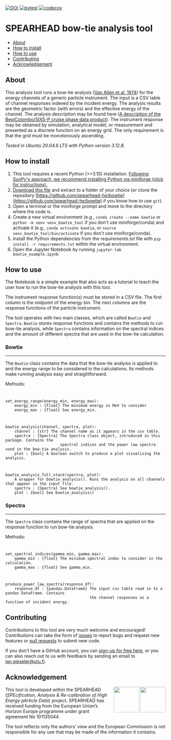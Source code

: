 [![DOI](https://zenodo.org/badge/901850215.svg)](https://doi.org/10.5281/zenodo.14505386)
[![pytest](https://github.com/spearhead-he/bowtie/actions/workflows/pytest.yml/badge.svg?branch=main)](https://github.com/spearhead-he/bowtie/actions/workflows/pytest.yml)
[![codecov](https://codecov.io/github/spearhead-he/bowtie/graph/badge.svg?token=JZ0QJ7PUU6)](https://codecov.io/github/spearhead-he/bowtie)

# SPEARHEAD bow-tie analysis tool

- [About](#about)
- [How to install](#how-to-install)
- [How to use](#how-to-use)
- [Contributing](#contributing)
- [Acknowledgement](#acknowledgement)

## About

This analysis tool runs a bow-tie analysis ([Van Allen et al. 1974](https://doi.org/10.1029/JA079i025p03559)) for the energy channels of a generic particle instrument. The input is a CSV table of channel responses indexed by the incident energy. The analysis results are the geometric factor (with errors) and the effective energy of the channel. The analysis description may be found here ([A description of the BepiColombo/SIXS-P cruise phase data product](https://doi.org/10.5281/zenodo.13692883)). The instrument response may be obtained by simulation, analytical model, or measurement and presented as a discrete function on an energy grid. The only requirement is that the grid must be monotonously ascending.

*Tested in Ubuntu 20.04.6 LTS with Python version 3.12.8.*

## How to install

1. This tool requires a recent Python (>=3.10) installation. [Following SunPy's approach, we recommend installing Python via miniforge (click for instructions).](https://docs.sunpy.org/en/stable/tutorial/installation.html#installing-python)
2. [Download this file](https://github.com/spearhead-he/bowtie/archive/refs/heads/main.zip) and extract to a folder of your choice (or clone the repository [https://github.com/spearhead-he/bowtie](https://github.com/spearhead-he/bowtie) if you know how to use `git`).
3. Open a terminal or the miniforge prompt and move to the directory where the code is.
4. Create a new virtual environment (e.g., `conda create --name bowtie` or `python -m venv venv_bowtie_tool` if you don't use miniforge/conda) and activate it (e.g., `conda activate bowtie`, or `source venv_bowtie_tool/bin/activate` if you don't use miniforge/conda).
5. Install the Python dependencies from the *requirements.txt* file with `pip install -r requirements.txt` within the virtual environment.
6. Open the Jupyter Notebook by running `jupyter-lab bowtie_example.ipynb`

## How to use

The Notebook is a simple example that also acts as a tutorial to teach the user how to run the bow-tie analysis with this tool.

The instrument response function(s) must be stored in a CSV file. The first column is the midpoint of the energy bin. The next columns are the response functions of the particle instrument. 

The tool operates with two main classes, which are called `Bowtie` and `Spectra`. `Bowtie` stores response functions and contains the methods to run bow-tie analysis, while `Spectra` contains information on the spectral indices and the amount of different spectra that are used in the bow-tie calculation.

### Bowtie
---
The `Bowtie` class contains the data that the bow-tie analysis is applied to and the energy range to be considered in the calculations. Its methods make running analysis easy and straightforward.

Methods:
#
	set_energy_range(energy_min, energy_max):
 		energy_min : {float} The minimum energy in MeV to consider
   		energy_max : {float} See energy_min.
#
 	bowtie_analysis(channel, spectra, plot):
  		channel : {str} The channel name as it appears in the csv table.
		spectra : {Spectra} The Spectra class object, introduced in this package. Contains the 
  							spectral indices and the power law spectra used in the bow-tie analysis.
  		plot : {bool} A boolean switch to produce a plot visualizing the analysis.
#
	bowtie_analysis_full_stack(spectra, plot):
 		A wrapper for bowtie_analysis(). Runs the analysis on all channels that appear in the input file.
 		spectra : {Spectra} See bowtie_analysis().
   		plot : {bool} See bowtie_analysis()

### Spectra
---
The `Spectra` class contains the range of spectra that are applied on the response function to run bow-tie analysis.

Methods:
#
	set_spectral_indices(gamma_min, gamma_max):
 		gamma_min : {float} The minimum spectral index to consider in the calculation.
   		gamma_max : {float} See gamma_min.
#
 	produce_power_law_spectra(response_df):
  		response_df : {pandas.DataFrame} The input csv table read in to a pandas DataFrame. Contains
										 the channel responses as a function of incident energy.

## Contributing

Contributions to this tool are very much welcome and encouraged! Contributions can take the form of [issues](https://github.com/spearhead-he/bowtie/issues) to report bugs and request new features or [pull requests](https://github.com/spearhead-he/bowtie/pulls) to submit new code. 

If you don't have a GitHub account, you can [sign-up for free here](https://github.com/signup), or you can also reach out to us with feedback by sending an email to jan.gieseler@utu.fi.

## Acknowledgement

<img align="right" height="80px" src="https://github.com/user-attachments/assets/28c60e00-85b4-4cf3-a422-6f0524c42234"> 
<img align="right" height="80px" src="https://github.com/user-attachments/assets/854d45ef-8b25-4a7b-9521-bf8bc364246e"> 

This tool is developed within the SPEARHEAD (*SPEcification, Analysis & Re-calibration of High Energy pArticle Data*) project. SPEARHEAD has received funding from the European Union’s Horizon Europe programme under grant agreement No 101135044. 

The tool reflects only the authors’ view and the European Commission is not responsible for any use that may be made of the information it contains.

